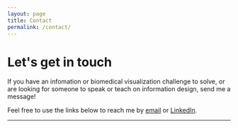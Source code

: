 ```yaml
---
layout: page
title: Contact
permalink: /contact/
---
```

<h1 style="font-weight: bold">Let's get in touch </h1>
<p>
<p>If you have an infomation or biomedical visualization challenge to solve, or are looking for someone to speak or teach on information design, send me a message! 
	
<p>Feel free to use the links below to reach me by <a href="mailto:christine.png@mail.utoronto.ca">email</a> or <a href="https://www.linkedin.com/in/christinepng/">LinkedIn</a>.

<br/>
<hr/>
<br/>
<span class="contacticon center">
	<a href="mailto:christine.png@mail.utoronto.ca"><i class="fa fa-envelope-square "></i></a>
	<!-- <a href="https://github.com/chspng" target="_blank"><i class="fa fa-github-square"></i></a> -->
	<a href="https://www.linkedin.com/in/christinepng/" target="_blank"><i class="fa fa-linkedin-square"></i></a>
	<!-- <a href="http://tumblr.com" target="_blank"><i class="fa fa-tumblr-square"></i></a> -->
    <a href="https://twitter.com/_christinepng" target="_blank"><i class="fa fa-twitter-square"></i></a>
</span>

<div class="col three caption">
	<!-- You can even add a little note about which of these is the best way to reach you. -->
</div>

